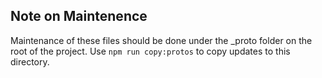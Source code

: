 ## Note on Maintenence

Maintenance of these files should be done under the _proto folder on the root of the project. Use `npm run copy:protos` to copy updates to this directory.